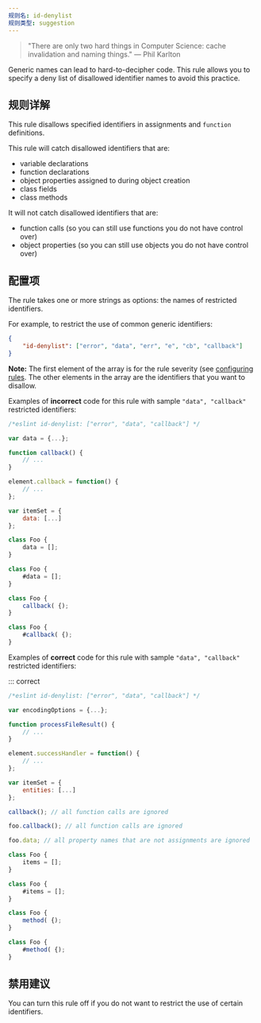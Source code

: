 ```yaml
---
规则名: id-denylist
规则类型: suggestion
---
```



> "There are only two hard things in Computer Science: cache invalidation and naming things." — Phil Karlton

Generic names can lead to hard-to-decipher code. This rule allows you to specify a deny list of disallowed identifier names to avoid this practice.

## 规则详解

This rule disallows specified identifiers in assignments and `function` definitions.

This rule will catch disallowed identifiers that are:

* variable declarations
* function declarations
* object properties assigned to during object creation
* class fields
* class methods

It will not catch disallowed identifiers that are:

* function calls (so you can still use functions you do not have control over)
* object properties (so you can still use objects you do not have control over)

## 配置项

The rule takes one or more strings as options: the names of restricted identifiers.

For example, to restrict the use of common generic identifiers:

```json
{
    "id-denylist": ["error", "data", "err", "e", "cb", "callback"]
}
```

**Note:** The first element of the array is for the rule severity (see [configuring rules](/docs/latest/user-guide/configuring/rules). The other elements in the array are the identifiers that you want to disallow.

Examples of **incorrect** code for this rule with sample `"data", "callback"` restricted identifiers:



```js
/*eslint id-denylist: ["error", "data", "callback"] */

var data = {...};

function callback() {
    // ...
}

element.callback = function() {
    // ...
};

var itemSet = {
    data: [...]
};

class Foo {
    data = [];
}

class Foo {
    #data = [];
}

class Foo {
    callback( {);
}

class Foo {
    #callback( {);
}
```

Examples of **correct** code for this rule with sample `"data", "callback"` restricted identifiers:

::: correct

```js
/*eslint id-denylist: ["error", "data", "callback"] */

var encodingOptions = {...};

function processFileResult() {
    // ...
}

element.successHandler = function() {
    // ...
};

var itemSet = {
    entities: [...]
};

callback(); // all function calls are ignored

foo.callback(); // all function calls are ignored

foo.data; // all property names that are not assignments are ignored

class Foo {
    items = [];
}

class Foo {
    #items = [];
}

class Foo {
    method( {);
}

class Foo {
    #method( {);
}
```

## 禁用建议

You can turn this rule off if you do not want to restrict the use of certain identifiers.
